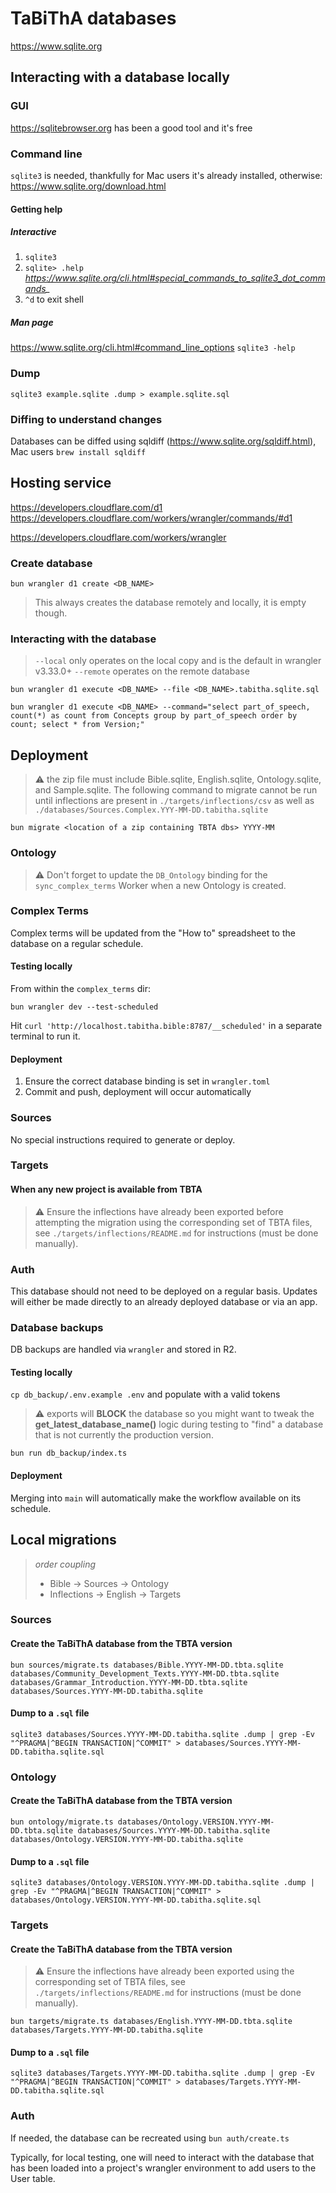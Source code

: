 # TaBiThA databases

https://www.sqlite.org

## Interacting with a database locally

### GUI

https://sqlitebrowser.org has been a good tool and it's free

### Command line

`sqlite3` is needed, thankfully for Mac users it's already installed, otherwise:  https://www.sqlite.org/download.html

#### Getting help

##### Interactive

1. `sqlite3`
1. `sqlite> .help` *https://www.sqlite.org/cli.html#special_commands_to_sqlite3_dot_commands_*
1. `^d` to exit shell

##### Man page

https://www.sqlite.org/cli.html#command_line_options
`sqlite3 -help`

### Dump

`sqlite3 example.sqlite .dump > example.sqlite.sql`

### Diffing to understand changes

Databases can be diffed using sqldiff (https://www.sqlite.org/sqldiff.html), Mac users `brew install sqldiff`

## Hosting service

https://developers.cloudflare.com/d1
https://developers.cloudflare.com/workers/wrangler/commands/#d1

https://developers.cloudflare.com/workers/wrangler

### Create database

`bun wrangler d1 create <DB_NAME>`

> This always creates the database remotely and locally, it is empty though.

### Interacting with the database

> `--local` only operates on the local copy and is the default in wrangler v3.33.0+
> `--remote` operates on the remote database

`bun wrangler d1 execute <DB_NAME> --file <DB_NAME>.tabitha.sqlite.sql`

`bun wrangler d1 execute <DB_NAME> --command="select part_of_speech, count(*) as count from Concepts group by part_of_speech order by count; select * from Version;"`

## Deployment

> ⚠️ the zip file must include Bible.sqlite, English.sqlite, Ontology.sqlite, and Sample.sqlite.  The following command to migrate cannot be run until inflections are present in `./targets/inflections/csv` as well as `./databases/Sources.Complex.YYY-MM-DD.tabitha.sqlite`

`bun migrate <location of a zip containing TBTA dbs> YYYY-MM`

### Ontology

> ⚠️ Don't forget to update the `DB_Ontology` binding for the `sync_complex_terms` Worker when a new Ontology is created.

### Complex Terms

Complex terms will be updated from the "How to" spreadsheet to the database on a regular schedule.

#### Testing locally

From within the `complex_terms` dir:

`bun wrangler dev --test-scheduled`

 Hit `curl 'http://localhost.tabitha.bible:8787/__scheduled'` in a separate terminal to run it.

#### Deployment

1. Ensure the correct database binding is set in `wrangler.toml`
1. Commit and push, deployment will occur automatically

### Sources

No special instructions required to generate or deploy.

### Targets

#### When any new project is available from TBTA

> ⚠️ Ensure the inflections have already been exported before attempting the migration using the corresponding set of TBTA files, see `./targets/inflections/README.md` for instructions (must be done manually).

### Auth

This database should not need to be deployed on a regular basis.  Updates will either be made directly to an already deployed database or via an app.

### Database backups

DB backups are handled via `wrangler` and stored in R2.

#### Testing locally

`cp db_backup/.env.example .env` and populate with a valid tokens

> ⚠️ exports will **BLOCK** the database so you might want to tweak the __get_latest_database_name()__ logic during testing to "find" a database that is not currently the production version.

`bun run db_backup/index.ts`

#### Deployment

Merging into `main` will automatically make the workflow available on its schedule.

## Local migrations

> _order coupling_
>
> * Bible -> Sources -> Ontology
> * Inflections -> English -> Targets

### Sources

#### Create the TaBiThA database from the TBTA version

`bun sources/migrate.ts databases/Bible.YYYY-MM-DD.tbta.sqlite databases/Community_Development_Texts.YYYY-MM-DD.tbta.sqlite databases/Grammar_Introduction.YYYY-MM-DD.tbta.sqlite databases/Sources.YYYY-MM-DD.tabitha.sqlite`

#### Dump to a `.sql` file

`sqlite3 databases/Sources.YYYY-MM-DD.tabitha.sqlite .dump | grep -Ev "^PRAGMA|^BEGIN TRANSACTION|^COMMIT" > databases/Sources.YYYY-MM-DD.tabitha.sqlite.sql`

### Ontology

#### Create the TaBiThA database from the TBTA version

`bun ontology/migrate.ts databases/Ontology.VERSION.YYYY-MM-DD.tbta.sqlite databases/Sources.YYYY-MM-DD.tabitha.sqlite databases/Ontology.VERSION.YYYY-MM-DD.tabitha.sqlite`

#### Dump to a `.sql` file

`sqlite3 databases/Ontology.VERSION.YYYY-MM-DD.tabitha.sqlite .dump | grep -Ev "^PRAGMA|^BEGIN TRANSACTION|^COMMIT" > databases/Ontology.VERSION.YYYY-MM-DD.tabitha.sqlite.sql`

### Targets

#### Create the TaBiThA database from the TBTA version

> ⚠️ Ensure the inflections have already been exported using the corresponding set of TBTA files, see `./targets/inflections/README.md` for instructions (must be done manually).

`bun targets/migrate.ts databases/English.YYYY-MM-DD.tbta.sqlite databases/Targets.YYYY-MM-DD.tabitha.sqlite`

#### Dump to a `.sql` file

`sqlite3 databases/Targets.YYYY-MM-DD.tabitha.sqlite .dump | grep -Ev "^PRAGMA|^BEGIN TRANSACTION|^COMMIT" > databases/Targets.YYYY-MM-DD.tabitha.sqlite.sql`

### Auth

If needed, the database can be recreated using `bun auth/create.ts`

Typically, for local testing, one will need to interact with the database that has been loaded into a project's wrangler environment to add users to the User table.
